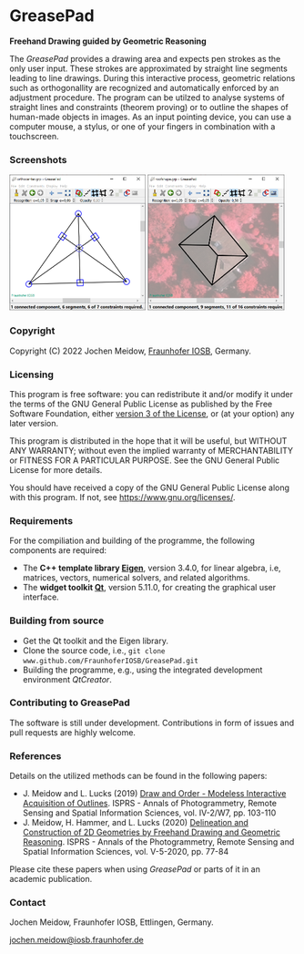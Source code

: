 # GreasePad
**Freehand Drawing guided by Geometric Reasoning**

The *GreasePad* provides a drawing area and expects pen strokes as the only user input. These strokes are approximated by straight line segments leading to line drawings. During this interactive process, geometric relations such as orthogonallity are recognized and automatically enforced by an adjustment procedure. The program can be utilzed to analyse systems of straight lines and constraints (theorem proving) or to outline the shapes of human-made objects in images. As an input pointing device, you can use a computer mouse, a stylus, or one of your fingers in combination with a touchscreen.


### Screenshots

<img src="./docs/screenshots/screenshot_orthocenter.png" width = "47.5%">
<img src="./docs/screenshots/screenshot_roofshape.png" width="47.5%">


### Copyright

Copyright (C) 2022 Jochen Meidow, [Fraunhofer IOSB](http::/www.iosb.fraunhofer.de), Germany.


### Licensing

This program is free software: you can redistribute it and/or modify it under the terms of the GNU General Public License as published by the Free Software Foundation, either [version 3 of the License](https://www.gnu.org/licenses/gpl-3.0.en.html), or (at your option) any later version.

This program is distributed in the hope that it will be useful, but WITHOUT ANY WARRANTY; without even the implied warranty of MERCHANTABILITY or FITNESS FOR A PARTICULAR PURPOSE.  See the GNU General Public License for more details.

You should have received a copy of the GNU General Public License along with this program.  If not, see <https://www.gnu.org/licenses/>.
	
### Requirements

For the compiliation and building of the programme, the following components are required:

- The **C++ template library [Eigen](https://eigen.tuxfamily.org)**, version 3.4.0, for linear algebra, i.e, matrices, vectors, numerical solvers, and related algorithms.
- The **widget toolkit [Qt](https://www.qt.io)**, version 5.11.0, for creating the graphical user interface.
      
	  
### Building from source

- Get the Qt toolkit and the Eigen library.
- Clone the source code, i.e.,
`git clone www.github.com/FraunhoferIOSB/GreasePad.git`
- Building the programme, e.g., using the integrated development environment *QtCreator*.

### Contributing to GreasePad

The software is still under development. Contributions in form of issues and pull requests are highly welcome.

  
### References

Details on the utilized methods can be found in the following papers:

- J. Meidow and L. Lucks (2019) [Draw and Order - Modeless Interactive Acquisition of Outlines](https://doi.org/10.5194/isprs-annals-IV-2-W7-103-2019). ISPRS - Annals of Photogrammetry, Remote Sensing and Spatial Information Sciences, vol. IV-2/W7, pp. 103-110
- J. Meidow, H. Hammer, and L. Lucks (2020) [Delineation and Construction of 2D Geometries by Freehand Drawing and Geometric Reasoning](https://www.isprs-ann-photogramm-remote-sens-spatial-inf-sci.net/V-5-2020/77/2020/). ISPRS - Annals of the Photogrammetry, Remote Sensing and Spatial Information Sciences, vol. V-5-2020, pp. 77-84
    
	
Please cite these papers when using *GreasePad* or parts of it in an academic publication.

### Contact

Jochen Meidow, Fraunhofer IOSB, Ettlingen, Germany.

jochen.meidow@iosb.fraunhofer.de
